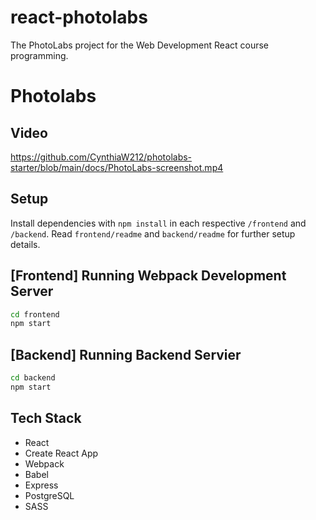 # react-photolabs
The PhotoLabs project for the Web Development React course programming.

# Photolabs

## Video
https://github.com/CynthiaW212/photolabs-starter/blob/main/docs/PhotoLabs-screenshot.mp4 

## Setup

Install dependencies with `npm install` in each respective `/frontend` and `/backend`.
Read `frontend/readme` and `backend/readme` for further setup details.

## [Frontend] Running Webpack Development Server

```sh
cd frontend
npm start
```

## [Backend] Running Backend Servier
```sh
cd backend
npm start
```

## Tech Stack
  - React
  - Create React App
  - Webpack
  - Babel
  - Express
  - PostgreSQL
  - SASS
